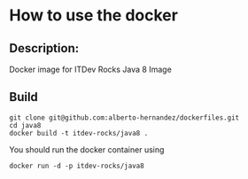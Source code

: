 # How to use the docker

## Description:

Docker image for ITDev Rocks Java 8 Image

## Build

```
git clone git@github.com:alberto-hernandez/dockerfiles.git
cd java8
docker build -t itdev-rocks/java8 .
```


You should run the docker container using 
```
docker run -d -p itdev-rocks/java8
```
